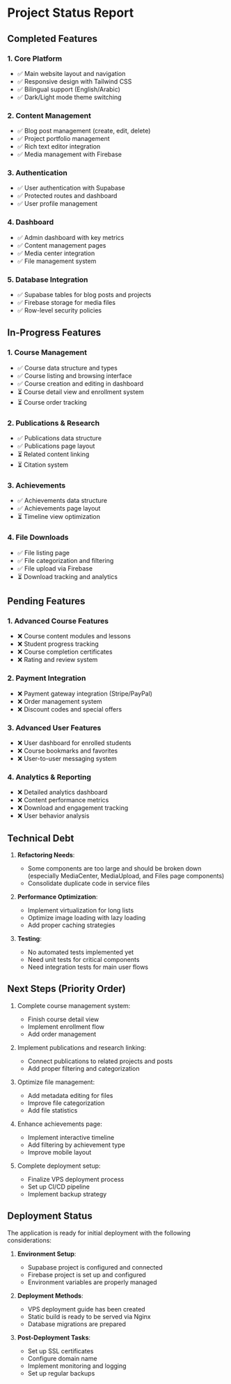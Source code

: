 
# Project Status Report

## Completed Features

### 1. Core Platform
- ✅ Main website layout and navigation
- ✅ Responsive design with Tailwind CSS
- ✅ Bilingual support (English/Arabic)
- ✅ Dark/Light mode theme switching

### 2. Content Management
- ✅ Blog post management (create, edit, delete)
- ✅ Project portfolio management
- ✅ Rich text editor integration
- ✅ Media management with Firebase

### 3. Authentication
- ✅ User authentication with Supabase
- ✅ Protected routes and dashboard
- ✅ User profile management

### 4. Dashboard
- ✅ Admin dashboard with key metrics
- ✅ Content management pages
- ✅ Media center integration
- ✅ File management system

### 5. Database Integration
- ✅ Supabase tables for blog posts and projects
- ✅ Firebase storage for media files
- ✅ Row-level security policies

## In-Progress Features

### 1. Course Management
- ✅ Course data structure and types
- ✅ Course listing and browsing interface
- ✅ Course creation and editing in dashboard
- ⏳ Course detail view and enrollment system
- ⏳ Course order tracking

### 2. Publications & Research
- ✅ Publications data structure
- ✅ Publications page layout
- ⏳ Related content linking
- ⏳ Citation system

### 3. Achievements
- ✅ Achievements data structure
- ✅ Achievements page layout
- ⏳ Timeline view optimization

### 4. File Downloads
- ✅ File listing page
- ✅ File categorization and filtering
- ✅ File upload via Firebase
- ⏳ Download tracking and analytics

## Pending Features

### 1. Advanced Course Features
- ❌ Course content modules and lessons
- ❌ Student progress tracking
- ❌ Course completion certificates
- ❌ Rating and review system

### 2. Payment Integration
- ❌ Payment gateway integration (Stripe/PayPal)
- ❌ Order management system
- ❌ Discount codes and special offers

### 3. Advanced User Features
- ❌ User dashboard for enrolled students
- ❌ Course bookmarks and favorites
- ❌ User-to-user messaging system

### 4. Analytics & Reporting
- ❌ Detailed analytics dashboard
- ❌ Content performance metrics
- ❌ Download and engagement tracking
- ❌ User behavior analysis

## Technical Debt

1. **Refactoring Needs**:
   - Some components are too large and should be broken down (especially MediaCenter, MediaUpload, and Files page components)
   - Consolidate duplicate code in service files

2. **Performance Optimization**:
   - Implement virtualization for long lists
   - Optimize image loading with lazy loading
   - Add proper caching strategies

3. **Testing**:
   - No automated tests implemented yet
   - Need unit tests for critical components
   - Need integration tests for main user flows

## Next Steps (Priority Order)

1. Complete course management system:
   - Finish course detail view
   - Implement enrollment flow
   - Add order management

2. Implement publications and research linking:
   - Connect publications to related projects and posts
   - Add proper filtering and categorization

3. Optimize file management:
   - Add metadata editing for files
   - Improve file categorization
   - Add file statistics

4. Enhance achievements page:
   - Implement interactive timeline
   - Add filtering by achievement type
   - Improve mobile layout

5. Complete deployment setup:
   - Finalize VPS deployment process
   - Set up CI/CD pipeline
   - Implement backup strategy

## Deployment Status

The application is ready for initial deployment with the following considerations:

1. **Environment Setup**:
   - Supabase project is configured and connected
   - Firebase project is set up and configured
   - Environment variables are properly managed

2. **Deployment Methods**:
   - VPS deployment guide has been created
   - Static build is ready to be served via Nginx
   - Database migrations are prepared

3. **Post-Deployment Tasks**:
   - Set up SSL certificates
   - Configure domain name
   - Implement monitoring and logging
   - Set up regular backups
